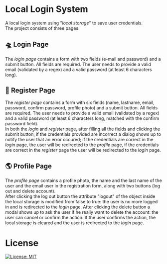 # Local Login System

A local login system using "*local storage*" to save user credentials.\
The project consists of three pages.

## 🛸 Login Page

The *login page* contains a form with two fields (e-mail and password) and a submit button. All fields are required. The user needs to provide a valid email (validated by a regex) and a valid password (at least 6 characters long).

## 🚀 Register Page

The *register page* contains a form with six fields (name, lastname, email, password, confirm password, profile photo) and a submit button. All fields are required. The user needs to provide a valid email (validated by a regex) and a valid password (at least 6 characters long, matched with the confirm password field).\
In both the *login* and *register* page, after filling all the fields and clicking the submit button, if the credentials provided are incorrect a dialog shows up to notify the user that an error occured; if the credentials are correct in the *login* page, the user will be redirected to the *profile* page, if the credentials are correct in the *register* page the user will be redirected to the *login* page.

## 🌎 Profile Page
The *profile page* contains a profile photo, the name and the last name of the user and the email user in the registration form, along with two buttons (log out and delete account).\
After clicking the log out button the attribute "logout" of the object inside the local storage is modified from false to true: the user is no more logged in and is redirected to the *login* page. After clicking the delete button a modal shows up to ask the user if he really want to delete the account: the user can cancel or confirm the action. If the user confirms the action, the local storage is cleared and the user is redirected to the *login* page.

# License
[![License: MIT](https://img.shields.io/badge/License-MIT-yellow.svg)](https://opensource.org/licenses/MIT)
